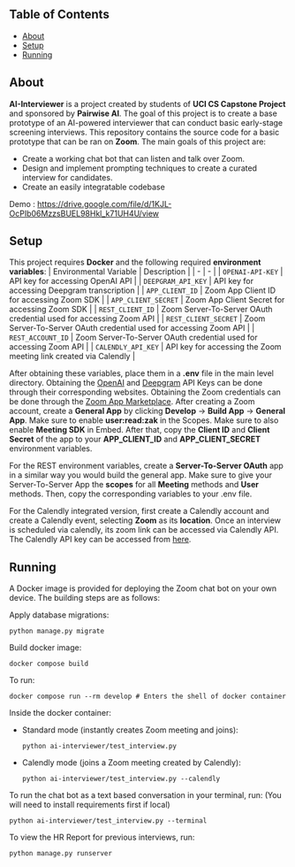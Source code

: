 ## Table of Contents

- [About](#about)
- [Setup](#setup)
- [Running](#running)

## About

**AI-Interviewer** is a project created by students of **UCI CS Capstone Project** and sponsored by **Pairwise AI**. The goal of this project is to create a base prototype of an AI-powered interviewer that can conduct basic early-stage screening interviews. This repository contains the source code for a basic prototype that can be ran on **Zoom**. The main goals of this project are:
- Create a working chat bot that can listen and talk over Zoom.
- Design and implement prompting techniques to create a curated interview for candidates.
- Create an easily integratable codebase

Demo : https://drive.google.com/file/d/1KJL-OcPIb06MzzsBUEL98Hkl_k71UH4U/view

## Setup
This project requires **Docker** and the following required **environment variables**:
| Environmental Variable | Description |
| - | - |
| `OPENAI-API-KEY` | API key for accessing OpenAI API |
| `DEEPGRAM_API_KEY` | API key for accessing Deepgram transcription |
| `APP_CLIENT_ID` | Zoom App Client ID for accessing Zoom SDK |
| `APP_CLIENT_SECRET` | Zoom App Client Secret for accessing Zoom SDK |
| `REST_CLIENT_ID` | Zoom Server-To-Server OAuth credential used for accessing Zoom API |
| `REST_CLIENT_SECRET` | Zoom Server-To-Server OAuth credential used for accessing Zoom API |
| `REST_ACCOUNT_ID` | Zoom Server-To-Server OAuth credential used for accessing Zoom API |
| `CALENDLY_API_KEY` | API key for accessing the Zoom meeting link created via Calendly |

After obtaining these variables, place them in a **.env** file in the main level directory. Obtaining the [OpenAI](https://openai.com/) and [Deepgram](https://deepgram.com/) API Keys can be done through their corresponding websites. Obtaining the Zoom credentials can be done through the [Zoom App Marketplace](https://marketplace.zoom.us/). After creating a Zoom account, create a **General App** by clicking **Develop** -> **Build App** -> **General App**. Make sure to enable **user:read:zak** in the Scopes. Make sure to also enable **Meeting SDK** in Embed. After that, copy the **Client ID** and **Client Secret** of the app to your **APP_CLIENT_ID** and **APP_CLIENT_SECRET** environment variables. 

For the REST environment variables, create a **Server-To-Server OAuth** app in a similar way you would build the general app. Make sure to give your Server-To-Server App the **scopes** for all **Meeting** methods and **User** methods. Then, copy the corresponding variables to your .env file.

For the Calendly integrated version, first create a Calendly account and create a Calendly event, selecting **Zoom** as its **location**. Once an interview is scheduled via calendly, its zoom link can be accessed via Calendly API. The Calendly API key can be accessed from [here](https://calendly.com/integrations/api_webhooks).

## Running

A Docker image is provided for deploying the Zoom chat bot on your own device. The building steps are as follows:

Apply database migrations:
```shell
python manage.py migrate
```
Build docker image:
```shell
docker compose build
```
To run:
```shell
docker compose run --rm develop # Enters the shell of docker container
```
Inside the docker container: 

- Standard mode (instantly creates Zoom meeting and joins):
  
  ```shell
  python ai-interviewer/test_interview.py 
  ```
- Calendly mode (joins a Zoom meeting created by Calendly):
  
  ```shell
  python ai-interviewer/test_interview.py --calendly
  ```
To run the chat bot as a text based conversation in your terminal, run: (You will need to install requirements first if local)
```shell
python ai-interviewer/test_interview.py --terminal 
```
To view the HR Report for previous interviews, run:
```shell
python manage.py runserver
```
